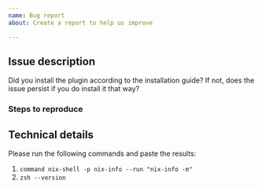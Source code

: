 ```yaml
---
name: Bug report
about: Create a report to help us improve

---
```


## Issue description

Did you install the plugin according to the installation guide? If not, does the issue persist if you do install it that way?

### Steps to reproduce



## Technical details

Please run the following commands and paste the results:
1. `command nix-shell -p nix-info --run "nix-info -m"`
2. `zsh --version`
